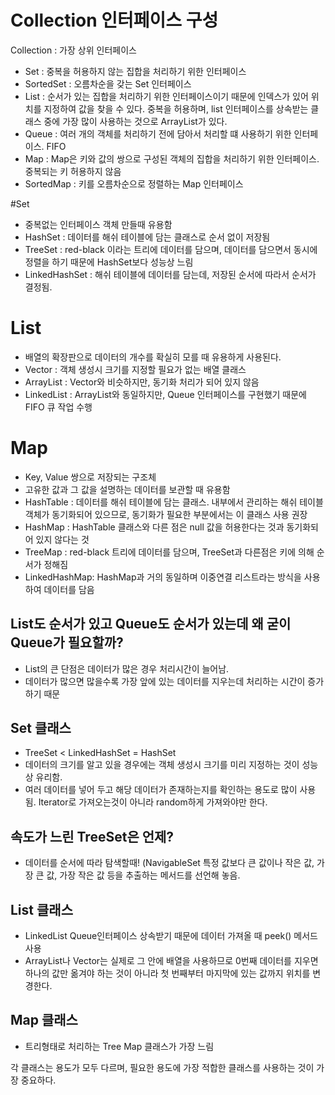 # Collection 인터페이스 구성
 Collection : 가장 상위 인터페이스
 - Set : 중복을 허용하지 않는 집합을 처리하기 위한 인터페이스
 - SortedSet : 오름차순을 갖는 Set 인터페이스
 - List : 순서가 있는 집합을 처리하기 위한 인터페이스이기 때문에 인덱스가 있어 위치를 지정하여 값을 찾을 수 있다. 
   중복을 허용하며, list 인터페이스를 상속받는 클래스 중에 가장 많이 사용하는 것으로 ArrayList가 있다.
 - Queue : 여러 개의 객체를 처리하기 전에 담아서 처리할 떄 사용하기 위한 인터페이스. FIFO
 - Map : Map은 키와 값의 쌍으로 구성된 객체의 집합을 처리하기 위한 인터페이스. 중복되는 키 허용하지 않음
 - SortedMap : 키를 오름차순으로 정렬하는 Map 인터페이스

#Set
 - 중복없는 인터페이스 객체 만들때 유용함
 - HashSet : 데이터를 해쉬 테이블에 담는 클래스로 순서 없이 저장됨
 - TreeSet : red-black 이라는 트리에 데이터를 담으며, 데이터를 담으면서 동시에 정렬을 하기 때문에 HashSet보다 성능상 느림
 - LinkedHashSet : 해쉬 테이블에 데이터를 담는데, 저장된 순서에 따라서 순서가 결정됨.
 
# List
 - 배열의 확장판으로 데이터의 개수를 확실히 모를 때 유용하게 사용된다.
 - Vector : 객체 생성시 크기를 지정할 필요가 없는 배열 클래스
 - ArrayList : Vector와 비슷하지만, 동기화 처리가 되어 있지 않음
 - LinkedList : ArrayList와 동일하지만, Queue 인터페이스를 구현했기 때문에 FIFO 큐 작업 수행

# Map 
 - Key, Value 쌍으로 저장되는 구조체
 - 고유한 값과 그 값을 설명하는 데이터를 보관할 때 유용함
 - HashTable : 데이터를 해쉬 테이블에 담는 클래스. 내부에서 관리하는 해쉬 테이블 객체가 동기화되어 있으므로, 동기화가 필요한 부분에서는 이 클래스 사용 권장
 - HashMap : HashTable 클래스와 다른 점은 null 값을 허용한다는 것과 동기화되어 있지 않다는 것
 - TreeMap : red-black 트리에 데이터를 담으며, TreeSet과 다른점은 키에 의해 순서가 정해짐
 - LinkedHashMap: HashMap과 거의 동일하며 이중연결 리스트라는 방식을 사용하여 데이터를 담음

## List도 순서가 있고 Queue도 순서가 있는데 왜 굳이 Queue가 필요할까?
 -  List의 큰 단점은 데이터가 많은 경우 처리시간이 늘어남. 
 -  데이터가 많으면 많을수록 가장 앞에 있는 데이터를 지우는데 처리하는 시간이 증가하기 때문

## Set 클래스 
 - TreeSet < LinkedHashSet = HashSet
 - 데이터의 크기를 알고 있을 경우에는 객체 생성시 크기를 미리 지정하는 것이 성능상 유리함.
 - 여러 데이터를 넣어 두고 해당 데이터가 존재하는지를 확인하는 용도로 많이 사용됨. Iterator로 가져오는것이 아니라 random하게 가져와야만 한다.

## 속도가 느린 TreeSet은 언제?
 - 데이터를 순서에 따라 탐색할때! (NavigableSet 특정 값보다 큰 값이나 작은 값, 가장 큰 값, 가장 작은 값 등을 추출하는 메서드를 선언해 놓음.

## List 클래스 
 - LinkedList Queue인터페이스 상속받기 때문에 데이터 가져올 때 peek() 메서드 사용
 - ArrayList나 Vector는 실제로 그 안에 배열을 사용하므로 0번째 데이터를 지우면 하나의 값만 옮겨야 하는 것이 아니라 첫 번째부터 마지막에 있는 값까지 위치를 변경한다.

## Map 클래스 
 - 트리형태로 처리하는 Tree Map 클래스가 가장 느림

각 클래스는 용도가 모두 다르며, 필요한 용도에 가장 적합한 클래스를 사용하는 것이 가장 중요하다.


